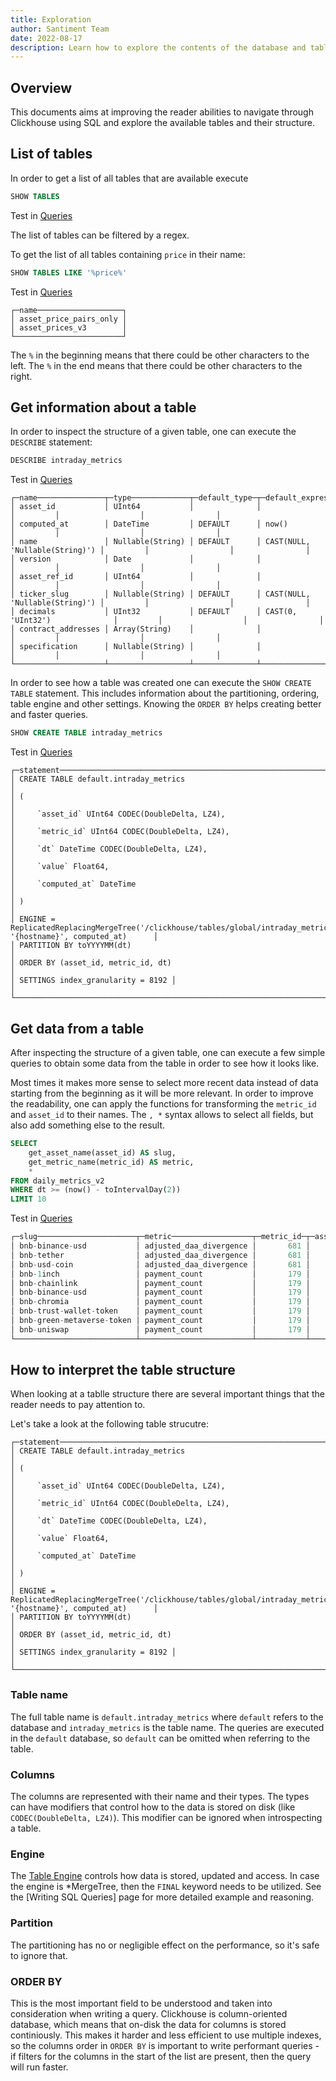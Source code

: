 ```yaml
---
title: Exploration
author: Santiment Team
date: 2022-08-17
description: Learn how to explore the contents of the database and table structure
---
```


## Overview

This documents aims at improving the reader abilities to navigate through
Clickhouse using SQL and explore the available tables and their structure.

## List of tables

In order to get a list of all tables that are available execute
```sql
SHOW TABLES
```
Test in [Queries](https://app.santiment.net/queries/?panels=%5B%7B%22name%22%3A%22Default%20panel%20title%22%2C%22sql%22%3A%7B%22query%22%3A%22SHOW%20TABLES%22%2C%22parameters%22%3A%7B%7D%7D%2C%22settings%22%3A%7B%22type%22%3A%22TABLE%22%2C%22layout%22%3A%5B0%2C0%2C6%2C3%5D%2C%22columns%22%3A%5B%7B%22title%22%3A%22name%22%7D%5D%2C%22parameters%22%3A%5B%5D%7D%7D%5D&selected=0?panels=%5B%7B%22name%22%3A%22Default%20panel%20title%22%2C%22sql%22%3A%7B%22query%22%3A%22SHOW%20TABLES%22%2C%22parameters%22%3A%7B%7D%7D%2C%22settings%22%3A%7B%22type%22%3A%22TABLE%22%2C%22layout%22%3A%5B0%2C0%2C6%2C3%5D%2C%22columns%22%3A%5B%7B%22title%22%3A%22name%22%7D%5D%2C%22parameters%22%3A%5B%5D%7D%7D%5D&selected=0)

The list of tables can be filtered by a regex.

To get the list of all tables containing `price` in their name:
```sql
SHOW TABLES LIKE '%price%'
```
Test in [Queries](https://app.santiment.net/queries/?panels=%5B%7B%22name%22%3A%22Default%20panel%20title%22%2C%22sql%22%3A%7B%22query%22%3A%22SHOW%20TABLES%20LIKE%20%27%25price%25%27%22%2C%22parameters%22%3A%7B%7D%7D%2C%22settings%22%3A%7B%22type%22%3A%22TABLE%22%2C%22layout%22%3A%5B0%2C0%2C6%2C3%5D%2C%22columns%22%3A%5B%7B%22title%22%3A%22name%22%7D%5D%2C%22parameters%22%3A%5B%5D%7D%7D%5D&selected=0?panels=%5B%7B%22name%22%3A%22Default%20panel%20title%22%2C%22sql%22%3A%7B%22query%22%3A%22SHOW%20TABLES%20LIKE%20'%25price%25'%22%2C%22parameters%22%3A%7B%7D%7D%2C%22settings%22%3A%7B%22type%22%3A%22TABLE%22%2C%22layout%22%3A%5B0%2C0%2C6%2C3%5D%2C%22columns%22%3A%5B%7B%22title%22%3A%22name%22%7D%5D%2C%22parameters%22%3A%5B%5D%7D%7D%5D&selected=0)

```
┌─name───────────────────┐
│ asset_price_pairs_only │
│ asset_prices_v3        │
└────────────────────────┘
```

The `%` in the beginning means that there could be other characters to the left.
The `%` in the end means that there could be other characters to the right.

## Get information about a table

In order to inspect the structure of a given table, one can execute the
`DESCRIBE` statement:

```sql
DESCRIBE intraday_metrics
```
Test in [Queries](https://app.santiment.net/queries/?panels=%5B%7B%22name%22%3A%22Default%20panel%20title%22%2C%22sql%22%3A%7B%22query%22%3A%22DESCRIBE%20intraday_metrics%22%2C%22parameters%22%3A%7B%7D%7D%2C%22settings%22%3A%7B%22type%22%3A%22TABLE%22%2C%22layout%22%3A%5B0%2C0%2C6%2C3%5D%2C%22columns%22%3A%5B%7B%22title%22%3A%22name%22%7D%2C%7B%22title%22%3A%22type%22%7D%2C%7B%22title%22%3A%22default_type%22%7D%2C%7B%22title%22%3A%22default_expression%22%7D%2C%7B%22title%22%3A%22comment%22%7D%2C%7B%22title%22%3A%22codec_expression%22%7D%2C%7B%22title%22%3A%22ttl_expression%22%7D%5D%2C%22parameters%22%3A%5B%5D%7D%7D%5D&selected=0?panels=%5B%7B%22name%22%3A%22Default%20panel%20title%22%2C%22sql%22%3A%7B%22query%22%3A%22DESCRIBE%20intraday_metrics%22%2C%22parameters%22%3A%7B%7D%7D%2C%22settings%22%3A%7B%22type%22%3A%22TABLE%22%2C%22layout%22%3A%5B0%2C0%2C6%2C3%5D%2C%22columns%22%3A%5B%7B%22title%22%3A%22name%22%7D%2C%7B%22title%22%3A%22type%22%7D%2C%7B%22title%22%3A%22default_type%22%7D%2C%7B%22title%22%3A%22default_expression%22%7D%2C%7B%22title%22%3A%22comment%22%7D%2C%7B%22title%22%3A%22codec_expression%22%7D%2C%7B%22title%22%3A%22ttl_expression%22%7D%5D%2C%22parameters%22%3A%5B%5D%7D%7D%5D&selected=0)

```
┌─name───────────────┬─type─────────────┬─default_type─┬─default_expression─────────────┬─comment─┬─codec_expression─┬─ttl_expression─┐
│ asset_id           │ UInt64           │              │                                │         │                  │                │
│ computed_at        │ DateTime         │ DEFAULT      │ now()                          │         │                  │                │
│ name               │ Nullable(String) │ DEFAULT      │ CAST(NULL, 'Nullable(String)') │         │                  │                │
│ version            │ Date             │              │                                │         │                  │                │
│ asset_ref_id       │ UInt64           │              │                                │         │                  │                │
│ ticker_slug        │ Nullable(String) │ DEFAULT      │ CAST(NULL, 'Nullable(String)') │         │                  │                │
│ decimals           │ UInt32           │ DEFAULT      │ CAST(0, 'UInt32')              │         │                  │                │
│ contract_addresses │ Array(String)    │              │                                │         │                  │                │
│ specification      │ Nullable(String) │              │                                │         │                  │                │
└────────────────────┴──────────────────┴──────────────┴────────────────────────────────┴─────────┴──────────────────┴────────────────┘
```

In order to see how a table was created one can execute the `SHOW CREATE TABLE`
statement. This includes information about the partitioning, ordering, table
engine and other settings. Knowing the `ORDER BY` helps creating better and
faster queries.

```sql
SHOW CREATE TABLE intraday_metrics
```
Test in [Queries](https://app.santiment.net/queries/?panels=%5B%7B%22name%22%3A%22Default%20panel%20title%22%2C%22sql%22%3A%7B%22query%22%3A%22SHOW%20CREATE%20TABLE%20intraday_metrics%22%2C%22parameters%22%3A%7B%7D%7D%2C%22settings%22%3A%7B%22type%22%3A%22TABLE%22%2C%22layout%22%3A%5B0%2C0%2C6%2C3%5D%2C%22columns%22%3A%5B%7B%22title%22%3A%22statement%22%7D%5D%2C%22parameters%22%3A%5B%5D%7D%7D%5D&selected=0?panels=%5B%7B%22name%22%3A%22Default%20panel%20title%22%2C%22sql%22%3A%7B%22query%22%3A%22SHOW%20CREATE%20TABLE%20intraday_metrics%22%2C%22parameters%22%3A%7B%7D%7D%2C%22settings%22%3A%7B%22type%22%3A%22TABLE%22%2C%22layout%22%3A%5B0%2C0%2C6%2C3%5D%2C%22columns%22%3A%5B%7B%22title%22%3A%22statement%22%7D%5D%2C%22parameters%22%3A%5B%5D%7D%7D%5D&selected=0)

```
┌─statement──────────────────────────────────────────────────────────────────────────────────────────────────────────────┐
│ CREATE TABLE default.intraday_metrics                                                                                  │
│ (                                                                                                                      │
│     `asset_id` UInt64 CODEC(DoubleDelta, LZ4),                                                                         │
│     `metric_id` UInt64 CODEC(DoubleDelta, LZ4),                                                                        │
│     `dt` DateTime CODEC(DoubleDelta, LZ4),                                                                             │
│     `value` Float64,                                                                                                   │
│     `computed_at` DateTime                                                                                             │
│ )                                                                                                                      │
│ ENGINE = ReplicatedReplacingMergeTree('/clickhouse/tables/global/intraday_metrics_v2', '{hostname}', computed_at)      │                               
│ PARTITION BY toYYYYMM(dt)                                                                                              │
│ ORDER BY (asset_id, metric_id, dt)                                                                                     │
│ SETTINGS index_granularity = 8192 │                                                                                    │
└────────────────────────────────────────────────────────────────────────────────────────────────────────────────────────┘
```

## Get data from a table

After inspecting the structure of a given table, one can execute a few simple
queries to obtain some data from the table in order to see how it looks like.

Most times it makes more sense to select more recent data instead of data
starting from the beginning as it will be more relevant. In order to improve the
readability, one can apply the functions for transforming the `metric_id` and
`asset_id` to their names. The `, *` syntax allows to select all fields, but
also add something else to the result.

```sql
SELECT
    get_asset_name(asset_id) AS slug,
    get_metric_name(metric_id) AS metric,
    *
FROM daily_metrics_v2
WHERE dt >= (now() - toIntervalDay(2))
LIMIT 10
```
Test in [Queries](https://app.santiment.net/queries/?panels=%5B%7B%22name%22%3A%22Default%20panel%20title%22%2C%22sql%22%3A%7B%22query%22%3A%22SELECT%5Cn%20%20%20%20get_asset_name(asset_id)%20AS%20slug%2C%5Cn%20%20%20%20get_metric_name(metric_id)%20AS%20metric%2C%5Cn%20%20%20%20*%5CnFROM%20daily_metrics_v2%5CnWHERE%20dt%20%3E%3D%20(now()%20-%20toIntervalDay(2))%5CnLIMIT%2010%22%2C%22parameters%22%3A%7B%7D%7D%2C%22settings%22%3A%7B%22type%22%3A%22TABLE%22%2C%22layout%22%3A%5B0%2C0%2C6%2C3%5D%2C%22columns%22%3A%5B%7B%22title%22%3A%22slug%22%7D%2C%7B%22title%22%3A%22metric%22%7D%2C%7B%22title%22%3A%22metric_id%22%7D%2C%7B%22title%22%3A%22asset_id%22%7D%2C%7B%22title%22%3A%22dt%22%2C%22formatterId%22%3A1%7D%2C%7B%22title%22%3A%22value%22%7D%2C%7B%22title%22%3A%22computed_at%22%2C%22formatterId%22%3A1%7D%5D%2C%22parameters%22%3A%5B%5D%7D%7D%5D&selected=0?panels=%5B%7B%22name%22%3A%22Default%20panel%20title%22%2C%22sql%22%3A%7B%22query%22%3A%22SELECT%5Cn%20%20%20%20get_asset_name(asset_id)%20AS%20slug%2C%5Cn%20%20%20%20get_metric_name(metric_id)%20AS%20metric%2C%5Cn%20%20%20%20*%5CnFROM%20daily_metrics_v2%5CnWHERE%20dt%20%3E%3D%20(now()%20-%20toIntervalDay(2))%5CnLIMIT%2010%22%2C%22parameters%22%3A%7B%7D%7D%2C%22settings%22%3A%7B%22type%22%3A%22TABLE%22%2C%22layout%22%3A%5B0%2C0%2C6%2C3%5D%2C%22columns%22%3A%5B%7B%22title%22%3A%22slug%22%7D%2C%7B%22title%22%3A%22metric%22%7D%2C%7B%22title%22%3A%22metric_id%22%7D%2C%7B%22title%22%3A%22asset_id%22%7D%2C%7B%22title%22%3A%22dt%22%2C%22formatterId%22%3A1%7D%2C%7B%22title%22%3A%22value%22%7D%2C%7B%22title%22%3A%22computed_at%22%2C%22formatterId%22%3A1%7D%5D%2C%22parameters%22%3A%5B%5D%7D%7D%5D&selected=0)

```sql
┌─slug──────────────────────┬─metric──────────────────┬─metric_id─┬─asset_id─┬─────────dt─┬───────────────value─┬─────────computed_at─┐
│ bnb-binance-usd           │ adjusted_daa_divergence │       681 │    41039 │ 2022-08-15 │ -1.5018654389124684 │ 2022-08-15 00:11:03 │
│ bnb-tether                │ adjusted_daa_divergence │       681 │    41048 │ 2022-08-15 │ -2.3807976412934018 │ 2022-08-15 00:11:03 │
│ bnb-usd-coin              │ adjusted_daa_divergence │       681 │    41051 │ 2022-08-15 │ -1.6207922927296166 │ 2022-08-15 00:11:03 │
│ bnb-1inch                 │ payment_count           │       179 │    41038 │ 2022-08-15 │                   4 │ 2022-08-15 00:13:20 │
│ bnb-chainlink             │ payment_count           │       179 │    41040 │ 2022-08-15 │                 103 │ 2022-08-15 00:13:20 │
│ bnb-binance-usd           │ payment_count           │       179 │    41039 │ 2022-08-15 │                2688 │ 2022-08-15 00:13:20 │
│ bnb-chromia               │ payment_count           │       179 │    41041 │ 2022-08-15 │                   3 │ 2022-08-15 00:13:20 │
│ bnb-trust-wallet-token    │ payment_count           │       179 │    41049 │ 2022-08-15 │                   6 │ 2022-08-15 00:13:20 │
│ bnb-green-metaverse-token │ payment_count           │       179 │    41042 │ 2022-08-15 │                  25 │ 2022-08-15 00:13:20 │
│ bnb-uniswap               │ payment_count           │       179 │    41050 │ 2022-08-15 │                  15 │ 2022-08-15 00:13:20 │
└───────────────────────────┴─────────────────────────┴───────────┴──────────┴────────────┴─────────────────────┴─────────────────────┘
```

## How to interpret the table structure

When looking at a tablle structure there are several important things that the
reader needs to pay attention to.

Let's take a look at the following table strucutre:
```
┌─statement──────────────────────────────────────────────────────────────────────────────────────────────────────────────┐
│ CREATE TABLE default.intraday_metrics                                                                                  │
│ (                                                                                                                      │
│     `asset_id` UInt64 CODEC(DoubleDelta, LZ4),                                                                         │
│     `metric_id` UInt64 CODEC(DoubleDelta, LZ4),                                                                        │
│     `dt` DateTime CODEC(DoubleDelta, LZ4),                                                                             │
│     `value` Float64,                                                                                                   │
│     `computed_at` DateTime                                                                                             │
│ )                                                                                                                      │
│ ENGINE = ReplicatedReplacingMergeTree('/clickhouse/tables/global/intraday_metrics_v2', '{hostname}', computed_at)      │                               
│ PARTITION BY toYYYYMM(dt)                                                                                              │
│ ORDER BY (asset_id, metric_id, dt)                                                                                     │
│ SETTINGS index_granularity = 8192 │                                                                                    │
└────────────────────────────────────────────────────────────────────────────────────────────────────────────────────────┘
```

### Table name

The full table name is `default.intraday_metrics` where `default` refers to the
database and `intraday_metrics` is the table name. The queries are executed in
the `default` database, so `default` can be omitted when referring to the table.

### Columns

The columns are represented with their name and their types. The types can have
modifiers that control how to the data is stored on disk (like
`CODEC(DoubleDelta, LZ4)`). This modifier can be ignored when introspecting a
table.

### Engine

The [Table Engine](https://clickhouse.com/docs/en/engines/table-engines/) controls
how data is stored, updated and access. In case the engine is *MergeTree, then
the `FINAL` keyword needs to be utilized. See the [Writing SQL Queries] page for
more detailed example and reasoning.

### Partition

The partitioning has no or negligible effect on the performance, so it's safe to
ignore that.

### ORDER BY

This is the most important field to be understood and taken into consideration
when writing a query. Clickhouse is column-oriented database, which means that
on-disk the data for columns is stored continiously. This makes it harder and less
efficient to use multiple indexes, so the columns order in `ORDER BY` is important
to write performant queries - if filters for the columns in the start of the list
are present, then the query will run faster.